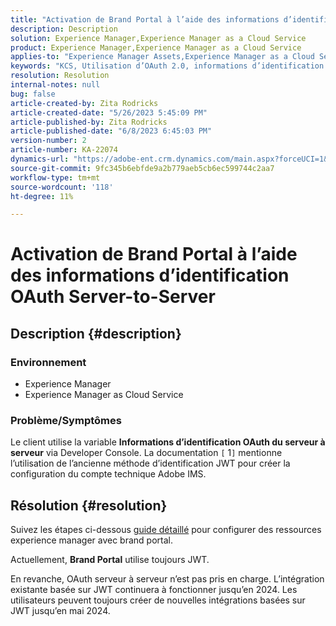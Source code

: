 ```yaml
---
title: "Activation de Brand Portal à l’aide des informations d’identification OAuth Server-to-Server"
description: Description
solution: Experience Manager,Experience Manager as a Cloud Service
product: Experience Manager,Experience Manager as a Cloud Service
applies-to: "Experience Manager Assets,Experience Manager as a Cloud Service,Experience Manager"
keywords: "KCS, Utilisation d’OAuth 2.0, informations d’identification du serveur"
resolution: Resolution
internal-notes: null
bug: false
article-created-by: Zita Rodricks
article-created-date: "5/26/2023 5:45:09 PM"
article-published-by: Zita Rodricks
article-published-date: "6/8/2023 6:45:03 PM"
version-number: 2
article-number: KA-22074
dynamics-url: "https://adobe-ent.crm.dynamics.com/main.aspx?forceUCI=1&pagetype=entityrecord&etn=knowledgearticle&id=3f70840b-edfb-ed11-8849-6045bd0063aa"
source-git-commit: 9fc345b6ebfde9a2b779aeb5cb6ec599744c2aa7
workflow-type: tm+mt
source-wordcount: '118'
ht-degree: 11%

---
```


# Activation de Brand Portal à l’aide des informations d’identification OAuth Server-to-Server

## Description {#description}


### <b>Environnement </b>

- Experience Manager
- Experience Manager as Cloud Service


### <b>Problème/Symptômes</b>

Le client utilise la variable <b>Informations d’identification OAuth du serveur à serveur</b> via Developer Console. La documentation `[` 1`]`  mentionne l’utilisation de l’ancienne méthode d’identification JWT pour créer la configuration du compte technique Adobe IMS.




## Résolution {#resolution}




Suivez les étapes ci-dessous [guide détaillé](https://experienceleague.adobe.com/docs/experience-manager-cloud-service/content/assets/brand-portal/configure-aem-assets-with-brand-portal.html?lang=en#manual-configuration) pour configurer des ressources experience manager avec brand portal.



Actuellement, <b>Brand Portal</b> utilise toujours JWT.

En revanche, OAuth serveur à serveur n’est pas pris en charge. L’intégration existante basée sur JWT continuera à fonctionner jusqu’en 2024. Les utilisateurs peuvent toujours créer de nouvelles intégrations basées sur JWT jusqu’en mai 2024.
